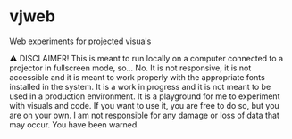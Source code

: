 # vjweb

Web experiments for projected visuals

:warning: DISCLAIMER! This is meant to run locally on a computer connected to a projector in fullscreen mode, so... No. It is not responsive, it is not accessible and it is meant to work properly with the appropriate fonts installed in the system. It is a work in progress and it is not meant to be used in a production environment. It is a playground for me to experiment with visuals and code. If you want to use it, you are free to do so, but you are on your own. I am not responsible for any damage or loss of data that may occur. You have been warned.
